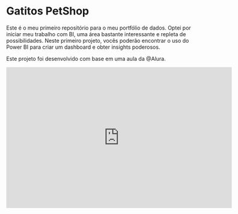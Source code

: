 # Gatitos PetShop

Este é o meu primeiro repositório para o meu portfólio de dados. Optei por iniciar meu trabalho com BI, uma área bastante interessante e repleta de possibilidades. Neste primeiro projeto, vocês poderão encontrar o uso do Power BI para criar um dashboard e obter insights poderosos.

Este projeto foi desenvolvido com base em uma aula da @Alura.
<html>
  <iframe title="Gatito" width="600" height="373.5" src="https://app.powerbi.com/view?r=eyJrIjoiN2E5NzUyOTEtMzEzMS00NzA3LWEwMTktZWJkZmQxY2Q0ZmM4IiwidCI6IjdhM2Y4YWY4LWQxYmMtNGQxYi04YjU3LTE5YTcxYjAyYTQ5NCJ9" frameborder="0" allowFullScreen="true"></iframe>
</html>
